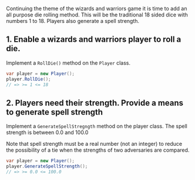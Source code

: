 Continuing the theme of the wizards and warriors game it is time to add an all purpose die rolling method. This will be the traditional 18 sided dice with numbers 1 to 18.  Players also generate a spell strength.

## 1. Enable a wizards and warriors player to roll a die.

Implement a `RollDie()` method on the `Player` class.

```csharp
var player = new Player();
player.RollDie();
// => >= 1 <= 18
```

## 2. Players need their strength.  Provide a means to generate spell strength

Implement a `GenerateSpellStregngth` method on the player class.  The spell strength is between 0.0 and 100.0

Note that spell strength must be a real number (not an integer) to reduce the possibility of a tie when the strengths of two adversaries are compared.

```csharp
var player = new Player();
player.GenerateSpellStrength();
// => >= 0.0 <= 100.0
```
